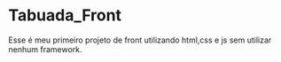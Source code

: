 # Tabuada_Front
Esse é meu primeiro projeto de front utilizando html,css e js sem utilizar nenhum framework.
